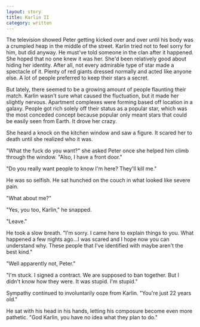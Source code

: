 ```yaml
---
layout: story
title: Karlin II
category: written
---
```


The television showed Peter getting kicked over and over until his body was a crumpled heap in the middle of the street. Karlin tried not to feel sorry for him, but did anyway. He must've told someone in the clan after it happened. She hoped that no one knew it was her. She'd been relatively good about hiding her identity. After all, not every admirable type of star made a spectacle of it. Plenty of red giants dressed normally and acted like anyone else. A lot of people preferred to keep their stars a secret.

But lately, there seemed to be a growing amount of people flaunting their match. Karlin wasn't sure what caused the fluctuation, but it made her slightly nervous. Apartment complexes were forming based off location in a galaxy. People got rich solely off their status as a popular star, which was the most conceded concept because popular only meant stars that could be easily seen from Earth. It drove her crazy.

She heard a knock on the kitchen window and saw a figure. It scared her to death until she realized who it was.

"What the fuck do you want?" she asked Peter once she helped him climb through the window. "Also, I have a front door."

"Do you really want people to know I'm here? They'll kill me."

He was so selfish. He sat hunched on the couch in what looked like severe pain.

"What about me?"

"Yes, you too, Karlin," he snapped.

"Leave."

He took a slow breath. "I'm sorry. I came here to explain things to you. What happened a few nights ago...I was scared and I hope now you can understand why. These people that I've identified with maybe aren't the best kind."

"Well apparently not, Peter."

"I'm stuck. I signed a contract. We are supposed to ban together. But I didn't know how they were. It was stupid. I'm stupid."

Sympathy continued to involuntarily ooze from Karlin. "You're just 22 years old."

He sat with his head in his hands, letting his composure become even more pathetic. "God Karlin, you have no idea what they plan to do."
